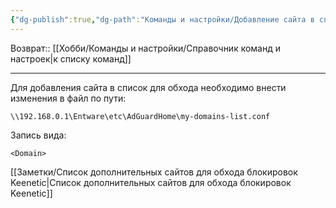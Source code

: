 ```yaml
---
{"dg-publish":true,"dg-path":"Команды и настройки/Добавление сайта в список для обхода блокировки Keneetic Adguard.md","permalink":"/komandy-i-nastrojki/dobavlenie-sajta-v-spisok-dlya-obhoda-blokirovki-keneetic-adguard/","updated":"2024-09-03T16:10:13+03:00"}
---
```


Возврат:: [[Хобби/Команды и настройки/Справочник команд и настроек\|к списку команд]]

---
Для добавления сайта в список для обхода необходимо внести изменения в файл по пути:

```shell
\\192.168.0.1\Entware\etc\AdGuardHome\my-domains-list.conf
```

Запись вида:
```
<Domain>
```

[[Заметки/Список дополнительных сайтов для обхода блокировок Keenetic\|Список дополнительных сайтов для обхода блокировок Keenetic]]